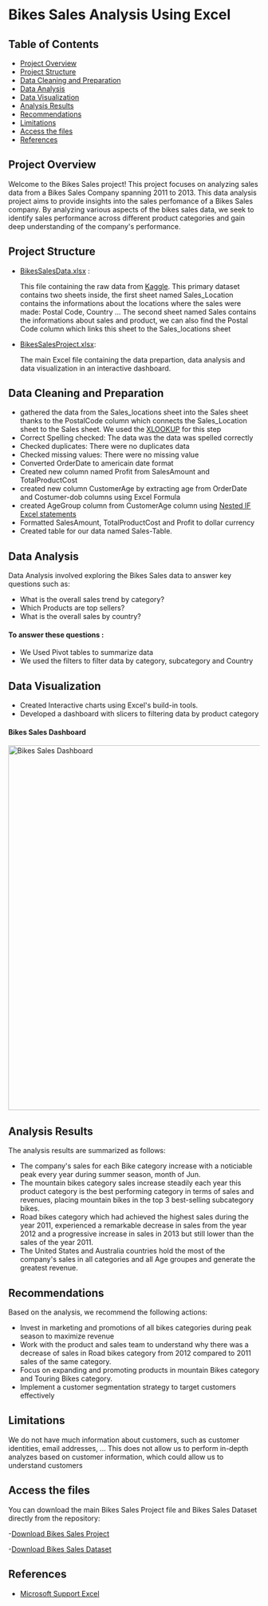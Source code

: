 # Bikes Sales Analysis Using Excel

## Table of Contents
- [Project Overview](#project-overview)
- [Project Structure](#project-structure)
- [Data Cleaning and Preparation](#data-cleaning-and-preparation)
- [Data Analysis](#data-analysis)
- [Data Visualization](#data-visualization)
- [Analysis Results](#analysis-results)
- [Recommendations](#recommendations)
- [Limitations](#limitations)
- [Access the files](#access-the-files)
- [References](#references)
## Project Overview
Welcome to the Bikes Sales project! This project focuses on analyzing sales data from a Bikes Sales Company spanning 2011 to 2013. This data analysis project aims to provide insights into the sales perfomance of a Bikes Sales company. By analyzing various aspects of the bikes sales data, we seek to identify sales performance across different product categories and gain deep understanding of the company's performance.
## Project Structure
- [BikesSalesData.xlsx](BikesSalesData.xlsx) :
  
  This file  containing the raw data from [Kaggle](https://www.kaggle.com/). This primary dataset contains two sheets inside, the first sheet named Sales_Location contains the informations about the locations where the sales were made: Postal Code, Country ... The second sheet named Sales contains the informations about sales and product, we can also find the Postal Code column which links this sheet to the Sales_locations sheet
- [BikesSalesProject.xlsx](BikesSalesProject.xlsx):

  The main Excel file containing the data prepartion, data analysis and data visualization in an interactive dashboard.
## Data Cleaning and Preparation

- gathered the data from the Sales_locations sheet into the Sales sheet thanks to the PostalCode column which connects the Sales_Location sheet to the Sales sheet. We used the [XLOOKUP](https://support.microsoft.com/en-us/office/xlookup-function-b7fd680e-6d10-43e6-84f9-88eae8bf5929) for this step
- Correct Spelling checked: The data was the data was spelled correctly
- Checked duplicates: There were no duplicates data
- Checked missing values: There were no missing value
- Converted OrderDate to americain date format
- Created new column named Profit from SalesAmount and TotalProductCost
- created new column CustomerAge by extracting age from OrderDate and Costumer-dob columns using Excel Formula
- created AgeGroup column from CustomerAge column using [Nested IF Excel statements](https://support.microsoft.com/en-us/office/video-nested-if-functions-bdb0ebe2-caff-4914-835b-36796040e303)
- Formatted SalesAmount, TotalProductCost and Profit to dollar currency
- Created table for our data named Sales-Table.
## Data Analysis

Data Analysis involved exploring the Bikes Sales data to answer key questions such as:
- What is the overall sales trend by category?
- Which Products are top sellers?
- What is the overall sales by country?
#### To answer these questions :
- We Used Pivot tables to summarize data
- We used the filters to filter data by category, subcategory and Country
## Data Visualization
- Created Interactive charts using Excel's build-in tools.
- Developed a dashboard with slicers to filtering data by product category
  
#### Bikes Sales Dashboard
<img width="731" alt="Bikes Sales Dashboard" src="https://github.com/user-attachments/assets/e51c0f64-dcba-4176-812c-846cd71dfc1d" />

## Analysis Results

The analysis results are summarized as follows:
- The company's sales for each Bike category increase with a noticiable peak every year during summer season, month of Jun.
- The mountain bikes category sales increase steadily each year this product category is the best performing category in terms of sales and revenues, placing mountain bikes in the top 3 best-selling subcategory bikes.
- Road bikes category which had achieved the highest sales during the year 2011, experienced a remarkable decrease in sales from the year 2012 and a progressive increase in sales in 2013 but still lower than the sales of the year 2011.
- The United States and Australia countries hold the most of the company's sales in all categories and all Age groupes and generate the greatest revenue.
## Recommendations

Based on the analysis, we recommend the following actions:
- Invest in marketing and promotions of all bikes categories during peak season to maximize revenue
- Work with the product and sales team to understand why there was a decrease of sales in Road bikes category from 2012 compared to 2011 sales of the same category.
- Focus on expanding and promoting products in mountain Bikes category and Touring Bikes category.
- Implement a customer segmentation strategy to target customers effectively
## Limitations
We do not have much information about customers, such as customer identities, email addresses, ... This does not allow us to perform in-depth analyzes based on customer information, which could allow us to understand customers

## Access the files
You can download the main Bikes Sales Project file and Bikes Sales Dataset directly from the repository:

-[Download Bikes Sales Project](BikesSalesProject.xlsx)

-[Download Bikes Sales Dataset](BikesSalesData.xlsx)

## References
- [Microsoft Support Excel](https://support.microsoft.com/en-us/excel)





  
